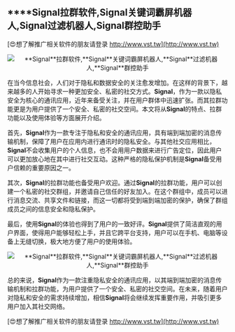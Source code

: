 ## ****Signal**拉群软件,**Signal**关键词霸屏机器人,**Signal**过滤机器人,**Signal**群控助手**

[😍想了解推广相关软件的朋友请登录 http://www.vst.tw](http://www.vst.tw)

 <center><img src="https://vst.tw/MP4/tuiguang/png/6.png" alt="**Signal**拉群软件,**Signal**关键词霸屏机器人,**Signal**过滤机器人,**Signal**群控助手"></center>

在当今信息社会，人们对于隐私和数据安全的关注愈发增加。在这样的背景下，越来越多的人开始寻求一种更加安全、私密的社交方式。**Signal**，作为一款以隐私安全为核心的通讯应用，近年来备受关注，并在用户群体中迅速扩张。而其拉群功能更是为用户提供了一个安全、私密的社交空间。本文将从**Signal**的特点、拉群功能以及使用体验等方面展开介绍。

首先，**Signal**作为一款专注于隐私和安全的通讯应用，具有端到端加密的消息传输机制，保障了用户在应用内进行通讯时的隐私安全。与其他社交应用相比，**Signal**不会收集用户的个人信息，也不会用用户数据来进行广告定位，因此用户可以更加放心地在其中进行社交互动。这种严格的隐私保护机制是**Signal**备受用户信赖的重要原因之一。

其次，**Signal**的拉群功能也备受用户欢迎。通过**Signal**的拉群功能，用户可以创建一个私密的社交群组，并邀请自己信任的好友加入。在这个群组中，成员可以进行消息交流、共享文件和链接，而这一切都将受到端到端加密的保护，确保了群组成员之间的信息安全和隐私保护。

最后，使用**Signal**的体验也得到了用户的一致好评。**Signal**提供了简洁直观的用户界面，使得用户能够轻松上手，并且它跨平台支持，用户可以在手机、电脑等设备上无缝切换，极大地方便了用户的使用体验。

 <center><img src="https://vst.tw/MP4/tuiguang/png/0.png" alt="**Signal**拉群软件,**Signal**关键词霸屏机器人,**Signal**过滤机器人,**Signal**群控助手"></center>

总的来说，**Signal**作为一款注重隐私安全的通讯应用，以其端到端加密的消息传输机制和拉群功能，为用户提供了一个安全、私密的社交空间。在未来，随着用户对隐私和安全的需求持续增加，相信**Signal**将会继续发挥重要作用，并吸引更多用户加入其社交网络。

[😍想了解推广相关软件的朋友请登录 http://www.vst.tw](http://www.vst.tw)



